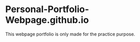# Personal-Portfolio-Webpage.github.io
This webpage portfolio is only made for the practice purpose.
